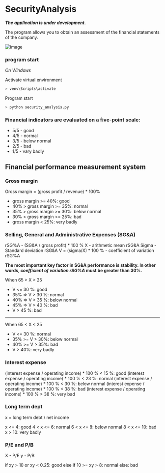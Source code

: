 # SecurityAnalysis
___The application is under development___.

The program allows you to obtain an assessment of the financial statements of the company.

![image](https://user-images.githubusercontent.com/31075923/64907484-ac751380-d6fb-11e9-82c9-b55e17e54c83.png)

### program start
_On Windows_

Activate virtual environment
```sh
> venv\Scripts\activate
```
Program start
```sh
> python security_analysis.py
```

### Financial indicators are evaluated on a five-point scale:
* 5/5 - good
* 4/5 - normal
* 3/5 - below normal
* 2/5 - bad
* 1/5 - vary badly

## Financial performance measurement system
### Gross margin
Gross margin = (gross profit / revenue) * 100%
 * gross margin >= 40%: good
 * 40% > gross margin >= 35%: normal
 * 35% > gross margin >= 30%: below normal
 * 30% > gross margin >= 25%: bad
 * gross margin < 25%: very badly
 
### Selling, General and Administrative Expenses (SG&A)
rSG%A - (SG&A / gross profit) * 100 %
X - arithmetic mean rSG&A
Sigma - Standard deviation rSG&A
V = (sigma/X) * 100 % - coefficient of variation rSG%A

__The most important key factor in SG&A performance is stability. In other words, **_coefficient of variation rSG%A_** must be greater than 30%.__

When 65 > X > 25
* V <= 30 %: good
* 35% => V > 30 %: normal
* 40% => V > 35 %: below normal
* 45% => V > 40 %: bad
* V > 45 %: bad
---
When 65 < X < 25
* V  <= 30 %: normal
* 35% >= V > 30%: below normal
* 40% >= V > 35%: bad
* V > 40%: very badly

### Interest expense
(interest expense / operating income) * 100 % < 15 %: good
(interest expense / operating income) * 100 % < 23 %: normal
(interest expense / operating income) * 100 % < 30 %: below normal
(interest expense / operating income) * 100 % < 38 %: bad
(interest expense / operating income) * 100 % > 38 %: very bad

### Long term dept
x = long term debt / net income

x <= 4: good
4 < x <= 6: normal
6 < x <= 8: below normal
8 < x <= 10: bad
x > 10: very badly

### P/E and P/B
X - P/E
y - P/B

if xy > 10 or xy < 0.25: good
else if 10 >= xy > 8: normal
else: bad
